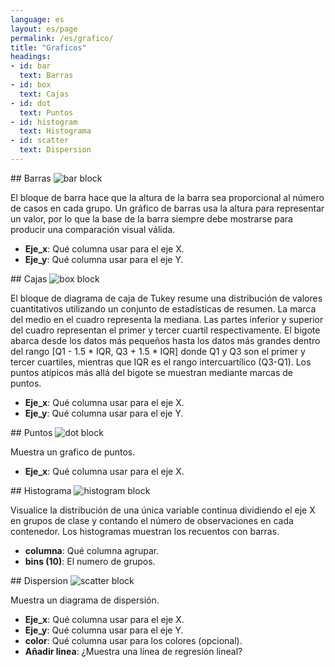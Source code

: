 ```yaml
---
language: es
layout: es/page
permalink: /es/grafico/
title: "Graficos"
headings:
- id: bar
  text: Barras
- id: box
  text: Cajas
- id: dot
  text: Puntos
- id: histogram
  text: Histograma
- id: scatter
  text: Dispersion
---
```


<div id="bar" markdown="1">
## Barras

<img class="block" src="{{page.permalink | append: 'bar.svg' | relative_url}}" alt="bar block"/>

El bloque de barra hace que la altura de la barra sea proporcional al número de casos en cada grupo.
Un gráfico de barras usa la altura para representar un valor, por lo que la base de la barra siempre debe mostrarse para producir una comparación visual válida.

- **Eje_x**: Qué columna usar para el eje X.
- **Eje_y**: Qué columna usar para el eje Y.
</div>

<div id="box" markdown="1">
## Cajas

<img class="block" src="{{page.permalink | append: 'box.svg' | relative_url}}" alt="box block"/>

El bloque de diagrama de caja de Tukey resume una distribución de valores cuantitativos utilizando un conjunto de estadísticas de resumen.
La marca del medio en el cuadro representa la mediana.
Las partes inferior y superior del cuadro representan el primer y tercer cuartil respectivamente.
El bigote abarca desde los datos más pequeños hasta los datos más grandes dentro del rango [Q1 - 1.5 * IQR, Q3 + 1.5 * IQR]
donde Q1 y Q3 son el primer y tercer cuartiles, mientras que IQR es el rango intercuartílico (Q3-Q1).
Los puntos atípicos más allá del bigote se muestran mediante marcas de puntos.

- **Eje_x**: Qué columna usar para el eje X.
- **Eje_y**: Qué columna usar para el eje Y.
</div>

<div id="dot" markdown="1">
## Puntos

<img class="block" src="{{page.permalink | append: 'dot.svg' | relative_url}}" alt="dot block"/>

Muestra un grafico de puntos.

- **Eje_x**: Qué columna usar para el eje X.
</div>

<div id="histogram" markdown="1">
## Histograma

<img class="block" src="{{page.permalink | append: 'histogram.svg' | relative_url}}" alt="histogram block"/>

Visualice la distribución de una única variable continua
dividiendo el eje X en grupos de clase
y contando el número de observaciones en cada contenedor.
Los histogramas muestran los recuentos con barras.

- **columna**: Qué columna agrupar.
- **bins (10)**: El numero de grupos.
</div>

<div id="scatter" markdown="1">
## Dispersion

<img class="block" src="{{page.permalink | append: 'scatter.svg' | relative_url}}" alt="scatter block"/>

Muestra un diagrama de dispersión.

- **Eje_x**: Qué columna usar para el eje X.
- **Eje_y**: Qué columna usar para el eje Y.
- **color**: Qué columna usar para los colores (opcional).
- **Añadir linea**: ¿Muestra una línea de regresión lineal?
</div>
